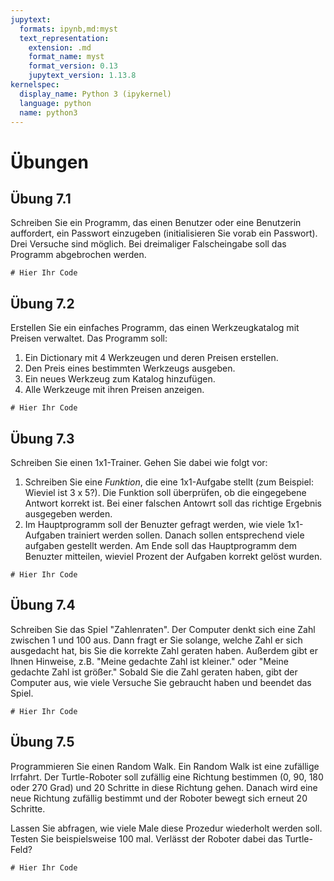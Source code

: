 ```yaml
---
jupytext:
  formats: ipynb,md:myst
  text_representation:
    extension: .md
    format_name: myst
    format_version: 0.13
    jupytext_version: 1.13.8
kernelspec:
  display_name: Python 3 (ipykernel)
  language: python
  name: python3
---
```


# Übungen

## Übung 7.1

Schreiben Sie ein Programm, das einen Benutzer oder eine Benutzerin auffordert,
ein Passwort einzugeben (initialisieren Sie vorab ein Passwort). Drei Versuche
sind möglich. Bei dreimaliger Falscheingabe soll das Programm abgebrochen
werden.

```{code-cell}
# Hier Ihr Code
```

## Übung 7.2

Erstellen Sie ein einfaches Programm, das einen Werkzeugkatalog mit Preisen
verwaltet. Das Programm soll:

1. Ein Dictionary mit 4 Werkzeugen und deren Preisen erstellen.
2. Den Preis eines bestimmten Werkzeugs ausgeben.
3. Ein neues Werkzeug zum Katalog hinzufügen.
4. Alle Werkzeuge mit ihren Preisen anzeigen.

```{code-cell}
# Hier Ihr Code
```

## Übung 7.3

Schreiben Sie einen 1x1-Trainer. Gehen Sie dabei wie folgt vor:

1. Schreiben Sie eine *Funktion*, die eine 1x1-Aufgabe stellt (zum Beispiel:
   Wieviel ist 3 x 5?). Die Funktion soll überprüfen, ob die eingegebene Antwort
   korrekt ist. Bei einer falschen Antowrt soll das richtige Ergebnis ausgegeben
   werden.
2. Im Hauptprogramm soll der Benuzter gefragt werden, wie viele 1x1-Aufgaben
   trainiert werden sollen. Danach sollen entsprechend viele aufgaben gestellt
   werden. Am Ende soll das Hauptprogramm dem Benuzter mitteilen, wieviel
   Prozent der Aufgaben korrekt gelöst wurden.

```{code-cell}
# Hier Ihr Code
```

## Übung 7.4

Schreiben Sie das Spiel "Zahlenraten". Der Computer denkt sich eine Zahl
zwischen 1 und 100 aus. Dann fragt er Sie solange, welche Zahl er sich
ausgedacht hat, bis Sie die korrekte Zahl geraten haben. Außerdem gibt er Ihnen
Hinweise, z.B. "Meine gedachte Zahl ist kleiner." oder "Meine gedachte Zahl ist
größer." Sobald Sie die Zahl geraten haben, gibt der Computer aus, wie viele
Versuche Sie gebraucht haben und beendet das Spiel.

```{code-cell}
# Hier Ihr Code
```

## Übung 7.5

Programmieren Sie einen Random Walk. Ein Random Walk ist eine zufällige
Irrfahrt. Der Turtle-Roboter soll zufällig eine Richtung bestimmen (0, 90, 180
oder 270 Grad) und 20 Schritte in diese Richtung gehen. Danach wird eine neue
Richtung zufällig bestimmt und der Roboter bewegt sich erneut 20 Schritte.

Lassen Sie abfragen, wie viele Male diese Prozedur wiederholt werden soll.
Testen Sie beispielsweise 100 mal. Verlässt der Roboter dabei das Turtle-Feld?

```{code-cell}
# Hier Ihr Code
```

